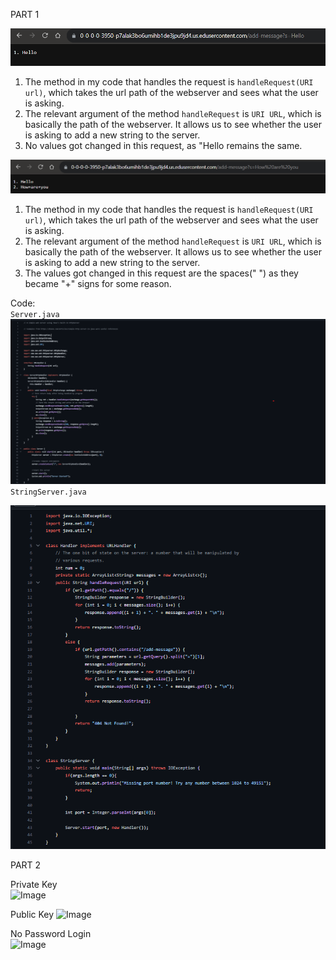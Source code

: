 PART 1     

![Image](part1.png)  
1. The method in my code that handles the request is `handleRequest(URI url)`, which takes the url path of the webserver and sees what the user is asking.  
2. The relevant argument of the method  `handleRequest` is `URI URL`, which is basically the path of the webserver. It allows us to see whether the user is asking to add a new string to the server.  
3. No values got changed in this request, as "Hello remains the same.  



![Image](part2.png)  
1. The method in my code that handles the request is `handleRequest(URI url)`, which takes the url path of the webserver and sees what the user is asking.  
2. The relevant argument of the method  `handleRequest` is `URI URL`, which is basically the path of the webserver. It allows us to see whether the user is asking to add a new string to the server.  
3. The values got changed in this request are the spaces(" ") as they became "+" signs for some reason.  

Code:  
`Server.java`    
![Image](Server.java.png)     
`StringServer.java`  

  ![Image](StringServer.png)   

PART 2    

Private Key   
![Image](private_key.java.png)   


Public Key 
![Image](public_key.java.png)


No Password Login   
![Image](no_pass_login.java.png)




